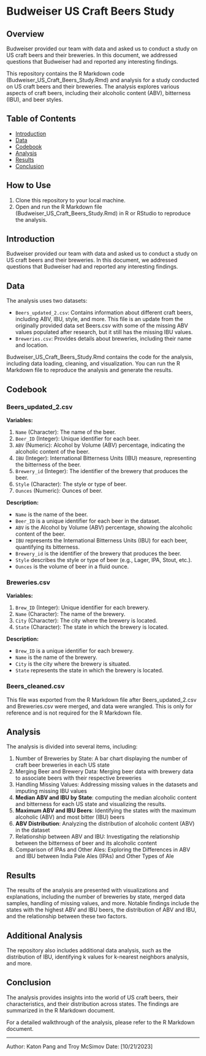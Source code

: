 # Budweiser US Craft Beers Study

## Overview

Budweiser provided our team with data and asked us to conduct a study on US craft beers and their breweries. In this document, we addressed questions that Budweiser had and reported any interesting findings.  

This repository contains the R Markdown code (Budweiser_US_Craft_Beers_Study.Rmd) and analysis for a study conducted on US craft beers and their breweries. The analysis explores various aspects of craft beers, including their alcoholic content (ABV), bitterness (IBU), and beer styles.

## Table of Contents

- [Introduction](#introduction)
- [Data](#data)
- [Codebook](#Codebook)
- [Analysis](#analysis)
- [Results](#results)
- [Conclusion](#conclusion)

## How to Use

1. Clone this repository to your local machine.
2. Open and run the R Markdown file (Budweiser_US_Craft_Beers_Study.Rmd) in R or RStudio to reproduce the analysis.

## Introduction

Budweiser provided our team with data and asked us to conduct a study on US craft beers and their breweries. In this document, we addressed questions that Budweiser had and reported any interesting findings.

## Data

The analysis uses two datasets:
- `Beers_updated_2.csv`: Contains information about different craft beers, including ABV, IBU, style, and more. This file is an update from the originally provided data set Beers.csv with some of the missing ABV values populated after research, but it still has the missing IBU values.
- `Breweries.csv`: Provides details about breweries, including their name and location.

Budweiser_US_Craft_Beers_Study.Rmd contains the code for the analysis, including data loading, cleaning, and visualization. You can run the R Markdown file to reproduce the analysis and generate the results.  

## Codebook

### Beers_updated_2.csv

**Variables:**

1. `Name` (Character): The name of the beer.
2. `Beer_ID` (Integer): Unique identifier for each beer.
3. `ABV` (Numeric): Alcohol by Volume (ABV) percentage, indicating the alcoholic content of the beer.
4. `IBU` (Integer): International Bitterness Units (IBU) measure, representing the bitterness of the beer.
5. `Brewery_id` (Integer): The identifier of the brewery that produces the beer.
6. `Style` (Character): The style or type of beer.
7. `Ounces` (Numeric): Ounces of beer.

**Description:**

- `Name` is the name of the beer.
- `Beer_ID` is a unique identifier for each beer in the dataset.
- `ABV` is the Alcohol by Volume (ABV) percentage, showing the alcoholic content of the beer.
- `IBU` represents the International Bitterness Units (IBU) for each beer, quantifying its bitterness.
- `Brewery_id` is the identifier of the brewery that produces the beer.
- `Style` describes the style or type of beer (e.g., Lager, IPA, Stout, etc.).
- `Ounces` is the volume of beer in a fluid ounce.

### Breweries.csv

**Variables:**

1. `Brew_ID` (Integer): Unique identifier for each brewery.
2. `Name` (Character): The name of the brewery.
3. `City` (Character): The city where the brewery is located.
4. `State` (Character): The state in which the brewery is located.

**Description:**

- `Brew_ID` is a unique identifier for each brewery.
- `Name` is the name of the brewery.
- `City` is the city where the brewery is situated.
- `State` represents the state in which the brewery is located.

### Beers_cleaned.csv

This file was exported from the R Markdown file after Beers_updated_2.csv and Breweries.csv were merged, and data were wrangled. This is only for reference and is not required for the R Markdown file. 

## Analysis

The analysis is divided into several items, including:

1. Number of Breweries by State: A bar chart displaying the number of craft beer breweries in each US state
2. Merging Beer and Brewery Data: Merging beer data with brewery data to associate beers with their respective breweries
3. Handling Missing Values: Addressing missing values in the datasets and imputing missing IBU values
4. **Median ABV and IBU by State**: computing the median alcoholic content and bitterness for each US state and visualizing the results.
5. **Maximum ABV and IBU Beers**: Identifying the states with the maximum alcoholic (ABV) and most bitter (IBU) beers
6. **ABV Distribution**: Analyzing the distribution of alcoholic content (ABV) in the dataset
7. Relationship between ABV and IBU: Investigating the relationship between the bitterness of beer and its alcoholic content
8. Comparison of IPAs and Other Ales: Exploring the Differences in ABV and IBU between India Pale Ales (IPAs) and Other Types of Ale

## Results

The results of the analysis are presented with visualizations and explanations, including the number of breweries by state, merged data samples, handling of missing values, and more. Notable findings include the states with the highest ABV and IBU beers, the distribution of ABV and IBU, and the relationship between these two factors.

## Additional Analysis

The repository also includes additional data analysis, such as the distribution of IBU, identifying k values for k-nearest neighbors analysis, and more.

## Conclusion

The analysis provides insights into the world of US craft beers, their characteristics, and their distribution across states. The findings are summarized in the R Markdown document.

For a detailed walkthrough of the analysis, please refer to the R Markdown document.

---
Author: Katon Pang and Troy McSimov
Date: [10/21/2023]
